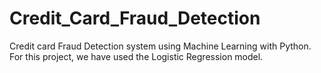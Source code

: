 # Credit_Card_Fraud_Detection
 Credit card Fraud Detection system using Machine Learning with Python. For this project, we have used the Logistic Regression model.
